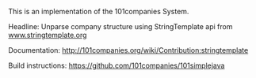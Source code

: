 This is an implementation of the 101companies System.

Headline: Unparse company structure using StringTemplate api from www.stringtemplate.org

Documentation: http://101companies.org/wiki/Contribution:stringtemplate

Build instructions: https://github.com/101companies/101simplejava